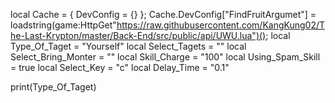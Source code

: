 local Cache = { DevConfig = {} };
Cache.DevConfig["FindFruitArgumet"] = loadstring(game:HttpGet"https://raw.githubusercontent.com/KangKung02/The-Last-Krypton/master/Back-End/src/public/api/UWU.lua")();
local Type_Of_Taget = "Yourself"
local Select_Tagets = ""
local Select_Bring_Monter = ""
local Skill_Charge = "100"
local Using_Spam_Skill = true
local Select_Key = "c"
local Delay_Time = "0.1"


print(Type_Of_Taget)
 
 
